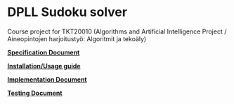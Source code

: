 # DPLL Sudoku solver

Course project for TKT20010 (Algorithms and Artificial Intelligence Project / Aineopintojen harjoitustyö: Algoritmit ja tekoäly)

[**Specification Document**](./docs/specification%20document.md) 

[**Installation/Usage guide**](./docs/guide.md)

[**Implementation Document**](./docs/implementation%20document.md)

[**Testing Document**](./docs/testing%20document.md)